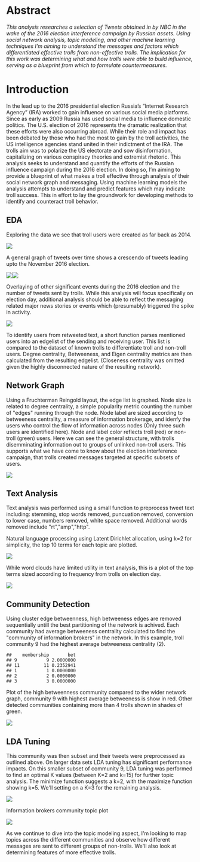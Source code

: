 # Abstract
*This analysis researches a selection of Tweets obtained in by NBC in the wake of the 2016 election interference campaign by Russian assets. Using social network analysis, topic modeling, and other machine learning techniques I’m aiming to understand the messages and factors which differentiated effective trolls from non-effective trolls. The implication for this work was determining what and how trolls were able to build influence, serving as a blueprint from which to formulate countermeasures.*

# Introduction
In the lead up to the 2016 presidential election Russia’s “Internet Research Agency” (IRA) worked to gain influence on various social media platforms. Since as early as 2009 Russia has used social media to influence domestic politics. The U.S. election of 2016 represents the dramatic realization that these efforts were also occurring abroad. While their role and impact has been debated by those who had the most to gain by the troll activities, the US intelligence agencies stand united in their indictment of the IRA. The trolls aim was to polarize the US electorate and sow disinformation, capitalizing on various conspiracy theories and extremist rhetoric.
This analysis seeks to understand and quantify the efforts of the Russian influence campaign during the 2016 election. In doing so, I’m aiming to provide a blueprint of what makes a troll effective through analysis of their social network graph and messaging. Using machine learning models the analysis attempts to understand and predict features which may indicate troll success. This in effort to lay the groundwork for developing methods to identify and counteract troll behavior.




## EDA

Exploring the data we see that troll users were created as far back as 2014.

![](2016_Election_Tweet_Analysis_files/figure-html/unnamed-chunk-2-1.png)<!-- -->

A general graph of tweets over time shows a crescendo of tweets leading upto the November 2016 election.

![](2016_Election_Tweet_Analysis_files/figure-html/unnamed-chunk-3-1.png)<!-- -->![](2016_Election_Tweet_Analysis_files/figure-html/unnamed-chunk-3-2.png)<!-- -->

Overlaying of other significant events during the 2016 election and the number of tweets sent by trolls. While this analysis will focus specifically on election day, additional analysis should be able to reflect the messaging related major news stories or events which (presumably) triggered the spike in activity. 

![](2016_Election_Tweet_Analysis_files/figure-html/unnamed-chunk-4-1.png)<!-- -->

To identify users from retweeted text, a short function parses mentioned users into an edgelist of the sending and receiving user. This list is compared to the dataset of known trolls to differentiate troll and non-troll users. Degree centrality, Betweeness, and Eigen centrality metrics are then calculated from the resulting edgelist. (Closeness centrality was omitted given the highly disconnected nature of the resulting network).



## Network Graph

Using a Fruchterman Reingold layout, the edge list is graphed. Node size is related to degree centrality, a simple popularity metric counting the number of "edges" running through the node. Node label are sized according to betweeness centrality, a measure of information brokerage, and idenfy the users who control the flow of information across nodes (Only three such users are identified here). Node and label color reflects troll (red) or non-troll (green) users. Here we can see the general structure, with trolls disemminating information out to groups of unlinked non-troll users. This supports what we have come to know about the election interference campaign, that trolls created messages targeted at specific subsets of users. 

![](2016_Election_Tweet_Analysis_files/figure-html/unnamed-chunk-6-1.png)<!-- -->










## Text Analysis

Text analysis was performed using a small function to preprocess tweet text including: stemming, stop words removed, puncuation removed, conversion to lower case, numbers removed, white space removed. Additional words removed include "rt","amp","http". 



Natural language processing using Latent Dirichlet allocation, using k=2 for simplicity, the top 10 terms for each topic are plotted. 



![](2016_Election_Tweet_Analysis_files/figure-html/unnamed-chunk-13-1.png)<!-- -->

While word clouds have limited utility in text analysis, this is a plot of the top terms sized according to frequency from trolls on election day. 

![](2016_Election_Tweet_Analysis_files/figure-html/unnamed-chunk-14-1.png)<!-- -->

## Community Detection

Using cluster edge betweenness, high betweeness edges are removed sequentially untill the best partitioning of the network is achived. Each community had average betweeness centrality calculated to find the "community of information brokers" in the network. In this example, troll community 9 had the highest average betweeness centrality (2).




```
##    membership       bet
## 9           9 2.0000000
## 11         11 0.2352941
## 1           1 0.0000000
## 2           2 0.0000000
## 3           3 0.0000000
```








Plot of the high betweenness community compared to the wider network graph, community 9 with highest average betweeness is show in red. Other detected communities containing more than 4 trolls shown in shades of green.

![](2016_Election_Tweet_Analysis_files/figure-html/unnamed-chunk-19-1.png)<!-- -->


## LDA Tuning

This community was then subset and their tweets were preprocessed as outlined above. On larger data sets LDA tuning has significant performance impacts. On this smaller subset of community 9, LDA tuning was performed to find an optimal K values (between K=2 and k=15) for further topic analysis.
The minimize function suggests a k=2, with the maximize function showing k=5. We'll setting on a K=3 for the remaining analysis.

![](2016_Election_Tweet_Analysis_files/figure-html/unnamed-chunk-20-1.png)<!-- -->



Information brokers community topic plot

![](2016_Election_Tweet_Analysis_files/figure-html/unnamed-chunk-22-1.png)<!-- -->


As we continue to dive into the topic modeling aspect, I'm looking to map topics across the different communities and observe how different messages are sent to different groups of non-trolls. We'll also look at determining features of more effective trolls. 
